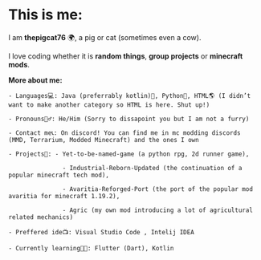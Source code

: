 # This is me:

I am **thepigcat76** 🌍, a pig or cat (sometimes even a cow).

I love coding whether it is **random things**, **group projects** or **minecraft mods**.

**More about me:**

    - Languages💻: Java (preferrably kotlin)🤖, Python🐍, HTML🌎 (I didn’t want to make another category so HTML is here. Shut up!)

    - Pronouns🙋‍♂️: He/Him (Sorry to dissapoint you but I am not a furry)

    - Contact me📞: On discord! You can find me in mc modding discords (MMD, Terrarium, Modded Minecraft) and the ones I own

    - Projects🔨: - Yet-to-be-named-game (a python rpg, 2d runner game), 

                   - Industrial-Reborn-Updated (the continuation of a popular minecraft tech mod),

                   - Avaritia-Reforged-Port (the port of the popular mod avaritia for minecraft 1.19.2),

                   - Agric (my own mod introducing a lot of agricultural related mechanics)
    
    - Preffered ide📺: Visual Studio Code , Intelij IDEA
    
    - Currently learning👨‍🔬: Flutter (Dart), Kotlin
